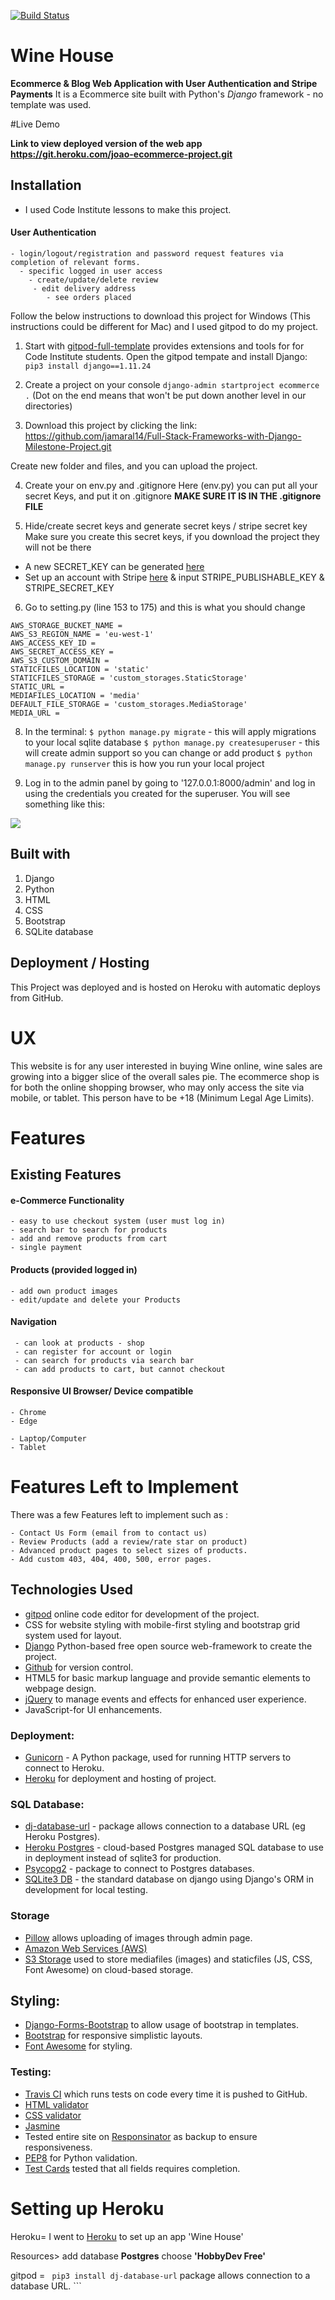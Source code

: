 [![Build Status](https://travis-ci.org/jamaral14/Full-Stack-Frameworks-with-Django-Milestone-Project.svg?branch=master)](https://travis-ci.org/jamaral14/Full-Stack-Frameworks-with-Django-Milestone-Project)

# Wine House
**Ecommerce & Blog Web Application with User Authentication and Stripe Payments**
It is a Ecommerce site built with Python's *Django* framework - no template was used.


#Live Demo

**Link to view deployed version of the web app https://git.heroku.com/joao-ecommerce-project.git**



## Installation

 - I used Code Institute lessons to make this project.

 #### User Authentication
    - login/logout/registration and password request features via completion of relevant forms.
      - specific logged in user access 
        - create/update/delete review
         - edit delivery address
            - see orders placed

Follow the below instructions to download this project for Windows (This instructions could be different for Mac) and I used gitpod to do my project.

1. Start with [gitpod-full-template](https://github.com/Code-Institute-Org/gitpod-full-template) provides extensions and tools for  for Code Institute students.
Open the gitpod tempate and install Django:
`pip3 install django==1.11.24`

2. Create a project on your console 
`django-admin startproject ecommerce .` (Dot on the end means that won't be put down another level in our directories)

3. Download this project by clicking the link:
https://github.com/jamaral14/Full-Stack-Frameworks-with-Django-Milestone-Project.git

Create new folder and files, and you can upload the project.

4. Create your on env.py and  .gitignore
Here (env.py) you can put all your secret Keys, and put it on .gitignore **MAKE SURE IT IS IN THE .gitignore FILE**

5. Hide/create secret keys and generate secret keys / stripe secret key
Make sure you create this secret keys, if you download the project they will not be there

* A new SECRET_KEY can be generated [here](https://www.miniwebtool.com/django-secret-key-generator/)
* Set up an account with Stripe [here](https://stripe.com/gb) & input STRIPE_PUBLISHABLE_KEY & STRIPE_SECRET_KEY

6. Go to setting.py (line 153 to 175)  and this is what you should change

```
AWS_STORAGE_BUCKET_NAME =
AWS_S3_REGION_NAME = 'eu-west-1'
AWS_ACCESS_KEY_ID = 
AWS_SECRET_ACCESS_KEY = 
AWS_S3_CUSTOM_DOMAIN = 
STATICFILES_LOCATION = 'static'
STATICFILES_STORAGE = 'custom_storages.StaticStorage'
STATIC_URL = 
MEDIAFILES_LOCATION = 'media'
DEFAULT_FILE_STORAGE = 'custom_storages.MediaStorage'
MEDIA_URL = 

```
8. In the terminal:
    `$ python manage.py migrate` - this will apply migrations to your local sqlite database
    `$ python manage.py createsuperuser` - this will create admin support so you can change or add product
    `$ python manage.py runserver` this is how you run your local project

9. Log in to the admin panel by going to '127.0.0.1:8000/admin' and log in using the credentials you created for the superuser.
You will see something like this:

![](/media/images/django-admin.png)



## Built with 
1. Django
2. Python
2. HTML
3. CSS
4. Bootstrap
5. SQLite database

## Deployment / Hosting

This Project was deployed and is hosted on Heroku with automatic deploys from GitHub.

# UX

This website is for any user interested in buying Wine online, wine sales are growing into a bigger slice of the overall sales pie.
The ecommerce shop is for both the online shopping browser, who may only access the site via mobile, or tablet. This person have to be +18 (Minimum Legal Age Limits).



# Features

## Existing Features

#### e-Commerce Functionality
    - easy to use checkout system (user must log in)
    - search bar to search for products
    - add and remove products from cart
    - single payment

####  Products (provided logged in)    
    - add own product images
    - edit/update and delete your Products

#### Navigation    
     - can look at products - shop
     - can register for account or login
     - can search for products via search bar
     - can add products to cart, but cannot checkout

#### Responsive UI Browser/ Device compatible

    - Chrome
    - Edge

    - Laptop/Computer
    - Tablet

# Features Left to Implement

There was a few Features left to implement such as :

    - Contact Us Form (email from to contact us)
    - Review Products (add a review/rate star on product)
    - Advanced product pages to select sizes of products.
    - Add custom 403, 404, 400, 500, error pages.

## Technologies Used

- [gitpod](https://www.gitpod.io/) online code editor for development of the project.
- CSS for website styling with mobile-first styling and bootstrap grid system used for layout.
- [Django](https://www.djangoproject.com/) Python-based free open source web-framework to create the project.
- [Github](https://github.com/) for version control.
- HTML5 for basic markup language and provide semantic elements to webpage design.
- [jQuery](https://jquery.com/) to manage events and effects for enhanced user experience.
- JavaScript-for UI enhancements.


### Deployment:
- [Gunicorn](https://gunicorn.org/) - A Python package, used for running HTTP servers to connect to Heroku.
- [Heroku](https://www.heroku.com/) for deployment and hosting of project.

### SQL Database:
- [dj-database-url](https://pypi.org/project/dj-database-url/) - package allows connection to a database URL (eg Heroku Postgres).
- [Heroku Postgres](https://www.heroku.com/postgres) - cloud-based Postgres managed SQL database to use in deployment instead of sqlite3 for production.
- [Psycopg2](https://pypi.org/project/psycopg2/) - package to connect to Postgres databases.
- [SQLite3 DB](https://docs.python.org/2/library/sqlite3.html) - the standard database on django using Django's ORM in development for local testing.


### Storage
 

- [Pillow](https://pypi.org/project/Pillow/) allows uploading of images through admin page.
- [Amazon Web Services (AWS)](https://aws.amazon.com/)
- [S3 Storage](https://aws.amazon.com/s3/?nc2=type_a) used to store mediafiles (images) and staticfiles (JS, CSS, Font Awesome) on cloud-based storage.


## Styling:
- [Django-Forms-Bootstrap](https://pypi.org/project/django-forms-bootstrap/) to allow usage of bootstrap in templates.
- [Bootstrap](https://getbootstrap.com/) for responsive simplistic layouts.
- [Font Awesome](https://fontawesome.bootstrapcheatsheets.com/) for styling.

### Testing:
- [Travis CI](http://travis-ci.org) which runs tests on code every time it is pushed to GitHub.
- [HTML validator](https://validator.w3.org/)
- [CSS validator](https://jigsaw.w3.org/css-validator/)
- [Jasmine](https://jasmine.github.io/pages/getting_started.html)
- Tested entire site on [Responsinator](http://www.responsinator.com) as backup to ensure responsiveness.
- [PEP8](http://pep8online.com/) for Python validation.
- [Test Cards](https://stripe.com/docs/testing#cards) tested that all fields requires completion.


# Setting up Heroku

Heroku=
I went to [Heroku](https://www.heroku.com/) to set up an app 'Wine House'

Resources> add database **Postgres** choose **'HobbyDev Free'**

gitpod =
``` pip3 install dj-database-url``` package allows connection to a database URL. ``` 

